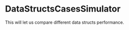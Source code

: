 DataStructsCasesSimulator
=========================

This will let us compare different data structs performance. 
